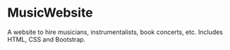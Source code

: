 # MusicWebsite

A website to hire musicians, instrumentalists, book concerts, etc.
Includes HTML, CSS and Bootstrap.
